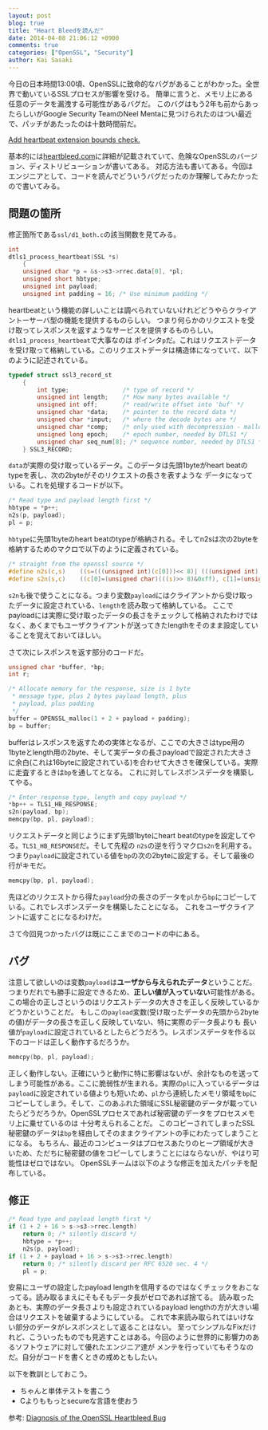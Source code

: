 ```yaml
---
layout: post
blog: true
title: "Heart Bleedを読んだ"
date: 2014-04-08 21:06:12 +0900
comments: true
categories: ["OpenSSL", "Security"]
author: Kai Sasaki
---
```


今日の日本時間13:00頃、OpenSSLに致命的なバグがあることがわかった。全世界で動いているSSLプロセスが影響を受ける。
簡単に言うと、メモリ上にある任意のデータを漏洩する可能性があるバグだ。
このバグはもう2年も前からあったらしいがGoogle Security TeamのNeel Mentaに見つけられたのはつい最近で、パッチがあたったのは十数時間前だ。

[Add heartbeat extension bounds check.](https://github.com/openssl/openssl/commit/96db9023b881d7cd9f379b0c154650d6c108e9a3)

基本的には[heartbleed.com](http://heartbleed.com/)に詳細が記載されていて、危険なOpenSSLのバージョン、ディストリビューションが書いてある。
対応方法も書いてある。今回はエンジニアとして、コードを読んでどういうバグだったのか理解してみたかったので書いてみる。

<!-- more -->

## 問題の箇所
修正箇所である`ssl/d1_both.c`の該当関数を見てみる。

```c
int
dtls1_process_heartbeat(SSL *s)
    {
    unsigned char *p = &s->s3->rrec.data[0], *pl;
    unsigned short hbtype;
    unsigned int payload;
    unsigned int padding = 16; /* Use minimum padding */


```

heartbeatという機能の詳しいことは調べられていないけれどどうやらクライアントーサーバ型の機能を提供するものらしい。
つまり何らかのリクエストを受け取ってレスポンスを返すようなサービスを提供するものらしい。`dtls1_process_heartbeat`で大事なのは
ポインタ`p`だ。これはリクエストデータを受け取って格納している。このリクエストデータは構造体になっていて、以下のように記述されている。

```c
typedef struct ssl3_record_st
    {
        int type;               /* type of record */
        unsigned int length;    /* How many bytes available */
        unsigned int off;       /* read/write offset into 'buf' */
        unsigned char *data;    /* pointer to the record data */
        unsigned char *input;   /* where the decode bytes are */
        unsigned char *comp;    /* only used with decompression - malloc()ed */
        unsigned long epoch;    /* epoch number, needed by DTLS1 */
        unsigned char seq_num[8]; /* sequence number, needed by DTLS1 */
    } SSL3_RECORD;


```

`data`が実際の受け取っているデータ。このデータは先頭1byteがheart beatのtypeを表し、次の2byteがそのリクエストの長さを表すような
データになっている。これを処理するコードが以下。

```c
/* Read type and payload length first */
hbtype = *p++;
n2s(p, payload);
pl = p;

```

`hbtype`に先頭1byteのheart beatのtypeが格納される。そしてn2sは次の2byteを格納するためのマクロで以下のように定義されている。

```c
/* straight from the openssl source */
#define n2s(c,s)    ((s=(((unsigned int)(c[0]))<< 8)| (((unsigned int)(c[1]))   )),c+=2)
#define s2n(s,c)    ((c[0]=(unsigned char)(((s)>> 8)&0xff), c[1]=(unsigned char)(((s)    )&0xff)),c+=2)
```

`s2n`も後で使うことになる。つまり変数`payload`にはクライアントから受け取ったデータに設定されている、`length`を読み取って格納している。
ここでpayloadには実際に受け取ったデータの長さをチェックして格納されたわけではなく、あくまでもユーザクライアントが送ってきたlengthをそのまま設定していることを覚えておいてほしい。

さて次にレスポンスを返す部分のコードだ。

```c
unsigned char *buffer, *bp;
int r;

/* Allocate memory for the response, size is 1 byte
 * message type, plus 2 bytes payload length, plus
 * payload, plus padding
 */
buffer = OPENSSL_malloc(1 + 2 + payload + padding);
bp = buffer;


```

bufferはレスポンスを返すための実体となるが、ここでの大きさはtype用の1byteとlength用の2byte、そして実データの長さpayloadで設定された大きさ
に余白(これは16byteに設定されている)を合わせて大きさを確保している。実際に走査するときは`bp`を通してとなる。
これに対してレスポンスデータを構築してやる。

```c
/* Enter response type, length and copy payload */
*bp++ = TLS1_HB_RESPONSE;
s2n(payload, bp);
memcpy(bp, pl, payload);


```

リクエストデータと同じようにまず先頭1byteにheart beatのtypeを設定してやる。`TLS1_HB_RESPONSE`だ。そして先程の `n2s`の逆を行うマクロ`s2n`を利用する。
つまり`payload`に設定されている値を`bp`の次の2byteに設定する。そして最後の行がキモだ。

```c
memcpy(bp, pl, payload);

```

先ほどのリクエストから得た`payload`分の長さのデータを`pl`から`bp`にコピーしている。これでレスポンスデータを構築したことになる。
これをユーザクライアントに返すことになるわけだ。

さて今回見つかったバグは既にここまでのコードの中にある。

## バグ
注意して欲しいのは変数`payload`は**ユーザから与えられたデータ**ということだ。つまりだれでも勝手に設定できるため、**正しい値が入っていない**可能性がある。
この場合の正しさというのはリクエストデータの大きさを正しく反映しているかどうかということだ。
もしこの`payload`変数(受け取ったデータの先頭から2byteの値)がデータの長さを正しく反映していない、特に実際のデータ長よりも
長い値が`payload`に設定されているとしたらどうだろう。レスポンスデータを作る以下のコードは正しく動作するだろうか。

```c
memcpy(bp, pl, payload);

```

正しく動作しない。正確にいうと動作に特に影響はないが、余計なものを送ってしまう可能性がある。ここに脆弱性が生まれる。実際の`pl`に入っているデータは`payload`に設定されている値よりも短いため、`pl`から連続したメモリ領域を`bp`に
コピーしてしまう。そして、このあふれた領域にSSL秘密鍵のデータが載っていたらどうだろうか。OpenSSLプロセスであれば秘密鍵のデータをプロセスメモリ上に乗せているのは
十分考えられることだ。
このコピーされてしまったSSL秘密鍵のデータは`bp`を経由してそのままクライアントの手にわたってしまうことになる。
もちろん、最近のコンピュータはプロセスあたりのヒープ領域が大きいため、ただちに秘密鍵の値をコピーしてしまうことにはならないが、やはり可能性はゼロではない。
OpenSSLチームは以下のような修正を加えたパッチを配布している。

## 修正

```c
/* Read type and payload length first */
if (1 + 2 + 16 > s->s3->rrec.length)
    return 0; /* silently discard */
	hbtype = *p++;
	n2s(p, payload);
if (1 + 2 + payload + 16 > s->s3->rrec.length)
    return 0; /* silently discard per RFC 6520 sec. 4 */
	pl = p;


```

安易にユーザの設定したpayload lengthを信用するのではなくチェックをおこなってる。読み取るまえにそもそもデータ長がゼロであれば捨てる。
読み取ったあとも、実際のデータ長さよりも設定されているpayload lengthの方が大きい場合はリクエストを破棄するようにしている。
これで本来読み取られてはいけない部分のデータがレスポンスとして返ることはない。
至ってシンプルなFixだけれど、こういったものでも見逃すことはある。今回のように世界的に影響力のあるソフトウェアに対して優れたエンジニア達が
メンテを行っていてもそうなのだ。自分がコードを書くときの戒めともしたい。

以下を教訓としておこう。

* ちゃんと単体テストを書こう
* Cよりももっとsecureな言語を使おう


参考: [Diagnosis of the OpenSSL Heartbleed Bug](http://blog.existentialize.com/diagnosis-of-the-openssl-heartbleed-bug.html)



